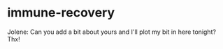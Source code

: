 # immune-recovery

Jolene: Can you add a bit about yours and I'll plot my bit in here tonight? Thx!

